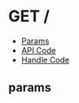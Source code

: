 # GET /


- [Params](#params)
- [API Code](/src/endpoints/.js)
- [Handle Code](/src/handlers/web/.js)

## params

